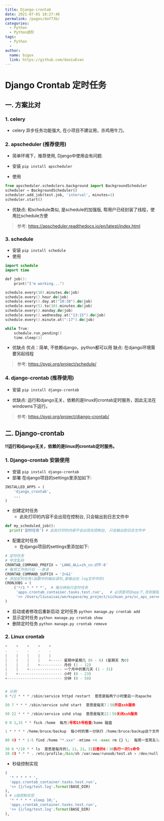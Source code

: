 ```yaml
---
title: Django-crontab
date: 2021-07-01 18:27:48
permalink: /pages/daf73b/
categories:
  - Python
  - Python进阶
tags:
  - Python
  - 
author: 
  name: bigox
  link: https://github.com/daniuEvan
---
```

# Django Crontab 定时任务

## 一. 方案比对

### 1. celery

- celery 异步任务功能强大, 在小项目不建议用，杀鸡用牛刀。

### 2. apscheduler  (推荐使用)

- 简单环境下，推荐使用, Django中使用会有问题.

- 安装
   `pip install apscheduler`
- 使用

```python
from apscheduler.schedulers.background import BackgroundScheduler
scheduler = BackgroundScheduler()
scheduler.add_job(test.job, 'interval', minutes=1)
scheduler.start()
```

- 优缺点:
   和schedule类似, 是schedule的加强版, 帮用户已经封装了线程，使用比schedule方便

> 参考: https://apscheduler.readthedocs.io/en/latest/index.html

### 3. schedule

- 安装
   `pip install schedule`
- 使用

```swift
import schedule
import time

def job():
    print("I'm working...")

schedule.every(10).minutes.do(job)
schedule.every().hour.do(job)
schedule.every().day.at("10:30").do(job)
schedule.every(5).to(10).minutes.do(job)
schedule.every().monday.do(job)
schedule.every().wednesday.at("13:15").do(job)
schedule.every().minute.at(":17").do(job)

while True:
    schedule.run_pending()
    time.sleep(1)
```

- 优缺点
   优点：简单, 不依赖django，python都可以用
   缺点:  在django环境需要另起线程

> 参考: https://pypi.org/project/schedule/

### 4. django-crontab (推荐使用)

- 安装
   `pip install django-crontab`

- 优缺点:
   运行和django无关，依赖的是linux的crontab定时服务，因此无法在windowns下运行。

> 参考: https://pypi.org/project/django-crontab/



## 二. Django-crontab 

**!!运行和django无关，依赖的是linux的crontab定时服务。**

### 1. Django-crontab 安装使用

- 安装
   `pip install django-crontab`
- 部署
   在django项目的settings里添加如下:

```python
INSTALLED_APPS = (
    'django_crontab',
    ...
)
```

- 创建定时任务
  - 此处打印的内容不会出现在控制台, 只会输出到日志文件中

```python
def my_scheduled_job():
  print('定时任务') # 此处打印的内容不会出现在控制台, 只会输出到日志文件中
```

- 配置定时任务
  - 在django项目的settings里添加如下:

```python
# 定时任务
# 中文乱码
CRONTAB_COMMAND_PREFIX = 'LANG_ALL=zh_cn.UTF-8'
# 每项工作执行后 --直译
CRONTAB_COMMAND_SUFFIX = '2>&1' 
# 添加定时任务(函数中的输出语句,是输出在.log文件中的)
CRONJOBS = (
    ('*/1 * * * *',  # 每分钟执行定时任务
     'apps.crontab_container.tasks.test.run',   # 必须是项目app下,否则报错
     '>> /Users/liusaisai/workspace/my_project/sichuan_pro/sc_api_server/log/log.log'),
)

```

- 启动或者修改后重新启动 定时任务
   `python manage.py crontab add`
- 显示定时任务
   `python manage.py crontab show`
- 删除定时任务
   `python manage.py crontab remove`

### 2. Linux crontab

```python
*    *    *    *    *
-    -    -    -    -
|    |    |    |    |
|    |    |    |    +----- 星期中星期几 (0 - 6) (星期天 为0)
|    |    |    +---------- 月份 (1 - 12) 
|    |    +--------------- 一个月中的第几天 (1 - 31)
|    +-------------------- 小时 (0 - 23)
+------------------------- 分钟 (0 - 59)


# 示例
0 */2 * * * /sbin/service httpd restart  意思是每两个小时重启一次apache 

50 7 * * * /sbin/service sshd start  意思是每天7：50开启ssh服务 

50 22 * * * /sbin/service sshd stop  意思是每天22：50关闭ssh服务 

0 0 1,15 * * fsck /home  每月1号和15号检查/home 磁盘 

1 * * * * /home/bruce/backup  每小时的第一分执行 /home/bruce/backup这个文件 

00 03 * * 1-5 find /home "*.xxx" -mtime +4 -exec rm {} \;  每周一至周五3点钟，在目录/home中，查找文件名为*.xxx的文件，并删除4天前的文件。

30 6 */10 * * ls  意思是每月的1、11、21、31日是的6：30执行一次ls命令
20 03 * * * . /etc/profile;/bin/sh /var/www/runoob/test.sh > /dev/null 2>&1 
```

- 秒级控制实现

```python
(
  '* * * * * ',
  'apps.crontab_container.tasks.test.run',
  '>> {}/log/test.log'.format(BASE_DIR)
),
( # s级控制实现
  '* * * * * sleep 10;',
  'apps.crontab_container.tasks.test.run',
  '>> {}/log/test.log'.format(BASE_DIR)
),
```

